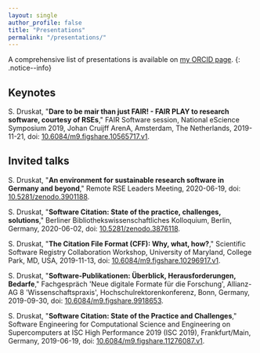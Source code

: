 ```yaml
---
layout: single
author_profile: false
title: "Presentations"
permalink: "/presentations/"
---
```


A comprehensive list of presentations is available on [my <i class="fab fa-fw fa-orcid"></i> ORCID page](https://orcid.org/0000-0003-4925-7248).
{: .notice--info}

## Keynotes

S. Druskat, "**Dare to be mair than just FAIR! - FAIR PLAY to research software, courtesy of RSEs**," FAIR Software session, National eScience Symposium 2019, Johan Cruijff ArenA, Amsterdam, The Netherlands, 2019-11-21, doi: [10.6084/m9.figshare.10565717.v1](https://doi.org/10.6084/M9.FIGSHARE.10565717.V1).

## Invited talks

S. Druskat, "**An environment for sustainable research software in Germany and beyond**," Remote RSE Leaders Meeting, 2020-06-19, doi: [10.5281/zenodo.3901188](https://doi.org/10.5281/zenodo.3901188).

S. Druskat, "**Software Citation: State of the practice, challenges, solutions**," Berliner Bibliothekswissenschaftliches Kolloquium, Berlin, Germany, 2020-06-02, doi: [10.5281/zenodo.3876118](https://doi.org/10.5281/zenodo.3876118).

S. Druskat, "**The Citation File Format (CFF): Why, what, how?**," Scientific Software Registry Collaboration Workshop, University of Maryland, College Park, MD, USA, 2019-11-13, doi: [10.6084/m9.figshare.10296917.v1](https://doi.org/10.6084/m9.figshare.10296917.v1).

S. Druskat, "**Software-Publikationen: Überblick, Herausforderungen, Bedarfe**," Fachgespräch 'Neue digitale Formate für die Forschung', Allianz-AG 8 'Wissenschaftspraxis', Hochschulrektorenkonferenz, Bonn, Germany, 2019-09-30, doi: [10.6084/m9.figshare.9918653](https://doi.org/10.6084/m9.figshare.9918653).

S. Druskat, "**Software Citation: State of the Practice and Challenges**," Software Engineering for Computational Science and Engineering on Supercomputers at ISC High Performance 2019 (ISC 2019), Frankfurt/Main, Germany, 2019-06-19, doi: [10.6084/m9.figshare.11276087.v1](https://doi.org/10.6084/m9.figshare.11276087.v1).
